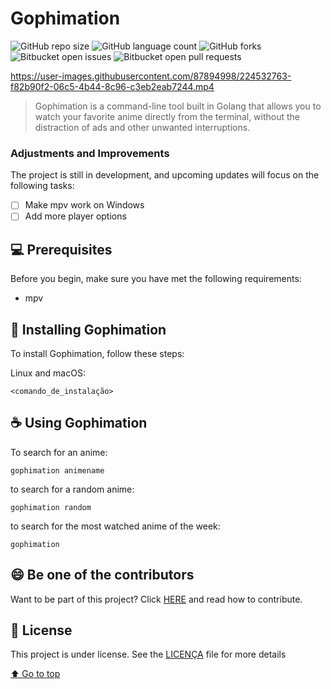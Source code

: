 # Gophimation

<!---Esses são exemplos. Veja https://shields.io para outras pessoas ou para personalizar este conjunto de escudos. Você pode querer incluir dependências, status do projeto e informações de licença aqui--->

![GitHub repo size](https://img.shields.io/github/repo-size/Caixetadev/gophimation?style=for-the-badge)
![GitHub language count](https://img.shields.io/github/languages/count/Caixetadev/gophimation?style=for-the-badge)
![GitHub forks](https://img.shields.io/github/forks/Caixetadev/gophimation?style=for-the-badge)
![Bitbucket open issues](https://img.shields.io/github/issues/Caixetadev/gophimation?style=for-the-badge)
![Bitbucket open pull requests](https://img.shields.io/bitbucket/pr-raw/Caixetadev/gophimation?style=for-the-badge)

https://user-images.githubusercontent.com/87894998/224532763-f82b90f2-06c5-4b44-8c96-c3eb2eab7244.mp4

> Gophimation is a command-line tool built in Golang that allows you to watch your favorite anime directly from the terminal, without the distraction of ads and other unwanted interruptions.

### Adjustments and Improvements

The project is still in development, and upcoming updates will focus on the following tasks:
- [ ] Make mpv work on Windows
- [ ] Add more player options

## 💻 Prerequisites

Before you begin, make sure you have met the following requirements:
* mpv

## 🚀 Installing Gophimation

To install Gophimation, follow these steps:

Linux and macOS:
```
<comando_de_instalação>
```

## ☕ Using Gophimation

To search for an anime:
```
gophimation animename
```

to search for a random anime:
```
gophimation random
```

to search for the most watched anime of the week:
```
gophimation
```

## 😄 Be one of the contributors

Want to be part of this project? Click [HERE](CONTRIBUTING.md) and read how to contribute.

## 📝 License

This project is under license. See the [LICENÇA](LICENSE)  file for more details

[⬆ Go to top](#nome-do-projeto)<br>
